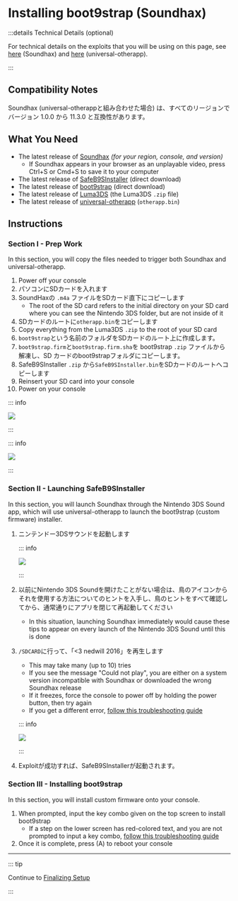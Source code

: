 # Installing boot9strap (Soundhax)

:::details Technical Details (optional)

For technical details on the exploits that you will be using on this page, see [here](https://github.com/nedwill/soundhax) (Soundhax) and [here](https://github.com/TuxSH/universal-otherapp) (universal-otherapp).

:::

## Compatibility Notes

Soundhax (universal-otherappと組み合わせた場合) は、すべてのリージョンでバージョン 1.0.0 から 11.3.0 と互換性があります。

## What You Need

- The latest release of [Soundhax](http://soundhax.com) _(for your region, console, and version)_
  - If Soundhax appears in your browser as an unplayable video, press Ctrl+S or Cmd+S to save it to your computer
- The latest release of [SafeB9SInstaller](https://github.com/d0k3/SafeB9SInstaller/releases/download/v0.0.7/SafeB9SInstaller-20170605-122940.zip) (direct download)
- The latest release of [boot9strap](https://github.com/SciresM/boot9strap/releases/download/1.4/boot9strap-1.4.zip) (direct download)
- The latest release of [Luma3DS](https://github.com/LumaTeam/Luma3DS/releases/latest) (the Luma3DS `.zip` file)
- The latest release of [universal-otherapp](https://github.com/TuxSH/universal-otherapp/releases/latest) (`otherapp.bin`)

## Instructions

### Section I - Prep Work

In this section, you will copy the files needed to trigger both Soundhax and universal-otherapp.

1. Power off your console
2. パソコンにSDカードを入れます
3. SoundHaxの `.m4a` ファイルをSDカード直下にコピーします
   - The root of the SD card refers to the initial directory on your SD card where you can see the Nintendo 3DS folder, but are not inside of it
4. SDカードのルートに`otherapp.bin`をコピーします
5. Copy everything from the Luma3DS `.zip` to the root of your SD card
6. `boot9strap`という名前のフォルダをSDカードのルート上に作成します。
7. `boot9strap.firm`と`boot9strap.firm.sha`を boot9strap `.zip` ファイルから解凍し、SD カードのboot9strapフォルダにコピーします。
8. SafeB9SInstaller `.zip` から`SafeB9SInstaller.bin`をSDカードのルートへコピーします
9. Reinsert your SD card into your console
10. Power on your console

::: info

![](/images/screenshots/soundhax/soundhax-root-layout.png)

:::

::: info

![](/images/screenshots/boot9strap-folder.png)

:::

### Section II - Launching SafeB9SInstaller

In this section, you will launch Soundhax through the Nintendo 3DS Sound app, which will use universal-otherapp to launch the boot9strap (custom firmware) installer.

1. ニンテンドー3DSサウンドを起動します

   ::: info

   ![](/images/screenshots/soundhax/soundhax-welcome.png)

   :::

2. 以前にNintendo 3DS Soundを開けたことがない場合は、鳥のアイコンからそれを使用する方法についてのヒントを入手し、鳥のヒントをすべて確認してから、通常通りにアプリを閉じて再起動してください
   - In this situation, launching Soundhax immediately would cause these tips to appear on every launch of the Nintendo 3DS Sound until this is done

3. `/SDCARD`に行って、「<3 nedwill 2016」を再生します

   - This may take many (up to 10) tries
   - If you see the message "Could not play", you are either on a system version incompatible with Soundhax or downloaded the wrong Soundhax release
   - If it freezes, force the console to power off by holding the power button, then try again
   - If you get a different error, [follow this troubleshooting guide](troubleshooting#installing-boot9strap-soundhax)

   ::: info

   ![](/images/screenshots/soundhax/soundhax-launch.png)

   :::

4. Exploitが成功すれば、SafeB9SInstallerが起動されます。

### Section III - Installing boot9strap

In this section, you will install custom firmware onto your console.

1. When prompted, input the key combo given on the top screen to install boot9strap
   - If a step on the lower screen has red-colored text, and you are not prompted to input a key combo, [follow this troubleshooting guide](troubleshooting#issues-with-safeb9sinstaller)
2. Once it is complete, press (A) to reboot your console

<!--@include: ./_include/configure-luma3ds.md -->

<!--@include: ./_include/luma3ds-installed-note.md -->

___

::: tip

Continue to [Finalizing Setup](finalizing-setup)

:::
